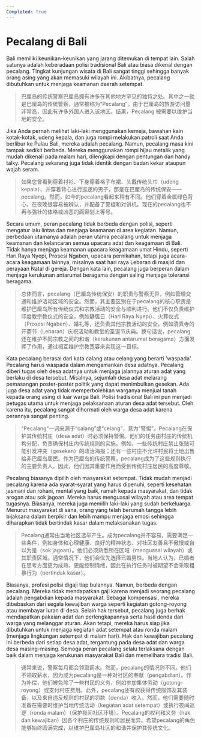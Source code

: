 ```yaml
---
Completed: true
---
```


# Pecalang di Bali

Bali memiliki keunikan-keunikan yang jarang ditemukan di tempat lain. Salah satunya adalah keberadaan polisi tradisional Bali atau biasa dikenal dengan pecalang. Tingkat kunjungan wisata di Bali sangat tinggi sehingga banyak orang asing yang akan memasuki wilayah ini. Akibatnya, pecalang dibutuhkan untuk menjaga keamanan daerah setempat.

> 巴厘岛的传统警察巴厘岛拥有许多在其他地方罕见的独特之处。其中之一就是巴厘岛的传统警察，通常被称为“Pecalang”。由于巴厘岛的旅游访问量非常高，因此有许多外国人进入该地区。结果，Pecalang 被需要以维护当地的安全。

Jika Anda pernah melihat laki-laki menggunakan kemeja, bawahan kain kotak-kotak, udeng kepala, dan juga rompi melakukan patroli saat Anda berlibur ke Pulau Bali, mereka adalah pecalang. Namun, pecalang masa kini tampak sedikit berbeda. Mereka menggunakan rompi hijau metalik yang mudah dikenali pada malam hari, dilengkapi dengan pentungan dan handy talky. Pecalang sekarang juga tidak identik dengan badan kekar ataupun wajah seram.

> 如果您曾看到穿着衬衫、下身穿着格子布裙、头戴传统头巾（udeng kepala）、并穿着背心进行巡逻的男子，那是在巴厘岛的传统保安——pecalang。然而，如今的pecalang看起来稍有不同。他们穿着金属绿色背心，在夜晚很容易被辨认，并配备了警棍和对讲机。现在的pecalang也不再与强壮的体格或凶恶的面容划上等号。

Secara umum, peran pecalang tidak berbeda dengan polisi, seperti mengatur lalu lintas dan menjaga keamanan di area kegiatan. Namun, perbedaan utamanya adalah peran utama pecalang untuk menjaga keamanan dan kelancaran semua upacara adat dan keagamaan di Bali. Tidak hanya menjaga keamanan upacara keagamaan umat Hindu, seperti Hari Raya Nyepi, Prosesi Ngaben, upacara pernikahan, tetapi juga acara-acara keagamaan lainnya, misalnya saat hari raya Lebaran di masjid dan perayaan Natal di gereja. Dengan kata lain, pecalang juga berperan dalam menjaga kerukunan antarumat beragama dengan saling menjaga toleransi beragama.

> 总体而言，pecalang（巴厘岛传统保安）的职责与警察无异，例如管理交通和维护活动区域的安全。然而，其主要区别在于pecalang的核心职责是维护巴厘岛所有传统仪式和宗教活动的安全与顺利进行。他们不仅负责维护印度教宗教仪式的安全，例如静居日（Hari Raya Nyepi）、火葬仪式（Prosesi Ngaben）、婚礼等，还负责其他宗教活动的安全，例如清真寺的开斋节（Lebaran）庆祝活动和教堂的圣诞节庆典。换句话说，pecalang还在维护不同宗教之间的和谐（kerukunan antarumat beragama）方面发挥了作用，通过相互维护宗教宽容来实现这一目标。

Kata pecalang berasal dari kata calang atau celang yang berarti 'waspada'. Pecalang harus waspada dalam mengamankan desa adatnya. Pecalang diberi tugas oleh desa adatnya untuk menjaga jalannya aturan adat yang berlaku di desa tersebut. Misalnya, sejumlah desa adat melarang pemasangan poster-poster politik yang dapat menimbulkan gesekan. Ada juga desa adat yang tidak memperbolehkan warganya menjual tanah kepada orang asing di luar warga Bali. Polisi tradisional Bali ini pun menjadi petugas utama untuk menjaga pelaksanaan aturan desa adat tersebut. Oleh karena itu, pecalang sangat dihormati oleh warga desa adat karena perannya sangat penting.

> “Pecalang”一词来源于“calang”或“celang”，意为“警惕”。Pecalang在保护其传统村庄（desa adat）时必须保持警惕。他们的任务由村庄的传统机构分配，负责确保村庄内传统规则的实施。例如，一些传统村庄禁止张贴可能引发冲突（gesekan）的政治海报；还有一些村庄不允许村民将土地出售给非巴厘岛居民。作为巴厘岛的传统警察，pecalang成为了这些规则执行的主要负责人。因此，他们因其重要作用而受到传统村庄居民的高度尊敬。

Pecalang biasanya dipilih oleh masyarakat setempat. Tidak mudah menjadi pecalang karena ada syarat-syarat yang harus dipenuhi, seperti kesehatan jasmani dan rohani, mental yang baik, ramah kepada masyarakat, dan tidak arogan atau sok jagoan. Mereka harus menguasai wilayah atau area tempat tugasnya. Biasanya, mereka juga memilih laki-laki yang sudah berkeluarga. Menurut masyarakat di sana, orang yang telah berumah tangga lebih bijaksana dalam berpikir dan lebih mampu menjaga emosi sehingga diharapkan tidak bertindak kasar dalam melaksanakan tugas.

> Pecalang通常由当地社区选举产生。成为pecalang并不容易，需要满足一些条件，例如身体和心理健康、良好的精神状态、对社区友善且不傲慢或自以为是（sok jagoan）。他们必须熟悉所在区域（menguasai wilayah）或其职责区域。通常情况下，他们会优先选择已婚男性。当地人认为，已婚者在思考方面更为成熟，更能控制情绪，因此在执行任务时被期望不会采取粗暴行为（bertindak kasar）。

Biasanya, profesi polisi digaji tiap bulannya. Namun, berbeda dengan pecalang. Mereka tidak mendapatkan gaji karena menjadi seorang pecalang adalah pengabdian kepada masyarakat. Sebagai kompensasi, mereka dibebaskan dari segala kewajiban warga seperti kegiatan gotong-royong atau membayar iuran di desa. Selain hak tersebut, pecalang juga berhak mendapatkan pakaian adat dan perlengkapannya serta hasil denda dari warga yang melanggar aturan. Akan tetapi, mereka harus siap jika dibutuhkan untuk menjaga kegiatan adat setempat atau ronda malam (menjaga lingkungan setempat di malam hari). Hak dan kewajiban pecalang ini berbeda dari setiap desa adat, tergantung pada desa adat dan warga desa masing-masing. Semoga peran pecalang selalu terlaksana dengan baik dalam menjaga kerukunan masyarakat Bali dan memelihara tradisi Bali.

> 通常来说，警察每月都会领取薪水。然而，pecalang的情况则不同。他们不领取薪水，因为成为pecalang是一种对社区的奉献（pengabdian）。作为补偿，他们被免除了一些村民的义务，例如参加集体劳动（gotong-royong）或支付村庄费用。此外，pecalang还有权获得传统服饰及其装备，以及来自违反规则的村民的罚款（denda）收入。然而，他们需要随时准备在需要时维护当地传统活动（kegiatan adat setempat）或执行夜间巡逻（ronda malam）（保护夜间社区环境）。Pecalang的权利和义务（hak dan kewajiban）因各个村庄的传统规则和居民而异。希望pecalang的角色能够始终圆满完成，以维护巴厘岛社区的和谐并保护其传统文化。
